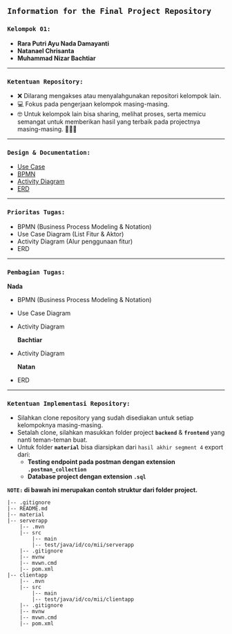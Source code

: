 ## **`Information for the Final Project Repository`**

### **`Kelompok 01:`**

- **Rara Putri Ayu Nada Damayanti**
- **Natanael Chrisanta**
- **Muhammad Nizar Bachtiar**

---

### **`Ketentuan Repository:`**

- ❌ Dilarang mengakses atau menyalahgunakan repositori kelompok lain.
- 💻 Fokus pada pengerjaan kelompok masing-masing.
- 🤓 Untuk kelompok lain bisa sharing, melihat proses, serta memicu semangat untuk memberikan hasil yang terbaik pada projectnya masing-masing. 💪💪💪

---

### **`Design & Documentation:`**

- [Use Case](https://drive.google.com/file/d/1j6kbhhvFmupDyja9QyTR5eP84uHKFCJU/view?usp=sharing)
- [BPMN](https://drive.google.com/file/d/1wQPPYtcKmyYeKlGI_rG7IV4wtXL7bF8-/view?usp=sharing)
- [Activity Diagram](https://drive.google.com/file/d/1isNTMLJSANlIuqFOtmWJ9zKLk_6RtFI5/view?usp=sharing)
- [ERD](https://drive.google.com/file/d/1kxwILQZ7y2HNHsn8fq7MOeTewIK-4Rkv/view?usp=sharing)

---

### **`Prioritas Tugas:`**

- BPMN (Business Process Modeling & Notation)
- Use Case Diagram (List Fitur & Aktor)
- Activity Diagram (Alur penggunaan fitur)
- ERD

---

### **`Pembagian Tugas:`**

**Nada**
- BPMN (Business Process Modeling & Notation)
- Use Case Diagram
- Activity Diagram

  **Bachtiar**
- Activity Diagram

  **Natan**
- ERD

---

### **`Ketentuan Implementasi Repository:`**

- Silahkan clone repository yang sudah disediakan untuk setiap kelompoknya masing-masing.
- Setalah clone, silahkan masukkan folder project **`backend`** & **`frontend`** yang nanti teman-teman buat.
- Untuk folder **`material`** bisa diarsipkan dari `hasil akhir segment 4` export dari:
  - **Testing endpoint pada postman dengan extension `.postman_collection`**
  - **Database project dengan extension `.sql`**

**`NOTE:` di bawah ini merupakan contoh struktur dari folder project.**

```
|-- .gitignore
|-- README.md
|-- material
|-- serverapp
    |-- .mvn
    |-- src
        |-- main
        |-- test/java/id/co/mii/serverapp
    |-- .gitignore
    |-- mvnw
    |-- mvwn.cmd
    |-- pom.xml
|-- clientapp
    |-- .mvn
    |-- src
        |-- main
        |-- test/java/id/co/mii/clientapp
    |-- .gitignore
    |-- mvnw
    |-- mvwn.cmd
    |-- pom.xml
```

